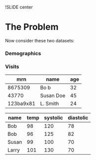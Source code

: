 !SLIDE center
# The Problem #

Now consider these two datasets:

<div class="examples-2">
  <div class="example bad">
    <h3>Demographics</h3>
    <table>
      <thead>
        <tr>
          <th>mrn</th>
          <th>name</th>
          <th>age</th>
        </tr>
      </thead>
      <tbody>
        <tr>
          <td>8675309</td>
          <td class="highlight-1">Bo b</td>
          <td>32</td>
        </tr>
        <tr>
          <td>43770</td>
          <td class="highlight-2">Susan Doe</td>
          <td>45</td>
        </tr>
        <tr>
          <td>123ba9x81</td>
          <td class="highlight-3">L. Smith</td>
          <td>24</td>
        </tr>
      </thead>
    </tbody>
  </div>

  <div class="example bad">
    <h3>Visits</h3>
    <table>
      <thead>
        <tr>
          <th>name</th>
          <th>temp</th>
          <th>systolic</th>
          <th>diastolic</th>
        </tr>
      </thead>
      <tbody>
        <tr>
          <td class="highlight-1">Bob</td>
          <td>98</td>
          <td>120</td>
          <td>78</td>
        </tr>
        <tr>
          <td class="highlight-1">Bob</td>
          <td>96</td>
          <td>125</td>
          <td>82</td>
        </tr>
        <tr>
          <td class="highlight-2">Susan</td>
          <td>99</td>
          <td>100</td>
          <td>70</td>
        </tr>
        <tr>
          <td class="highlight-3">Larry</td>
          <td>101</td>
          <td>130</td>
          <td>70</td>
        </tr>
      </thead>
    </tbody>
  </div>
</div>

<script>
  var slide3 = $('div[ref$=03_slide]');
  slide3.bind('showoff:next', slide3_next);
</script>
